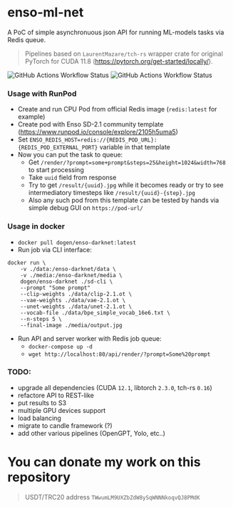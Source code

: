 # enso-ml-net

A PoC of simple asynchronuous json API for running ML-models tasks via Redis queue.

> Pipelines based on `LaurentMazare/tch-rs` wrapper crate for original PyTorch for CUDA 11.8 (https://pytorch.org/get-started/locally/).


![GitHub Actions Workflow Status](https://img.shields.io/github/actions/workflow/status/siddthartha/enso-darknet/rust.yml?logo=rust&label=rust)
![GitHub Actions Workflow Status](https://img.shields.io/github/actions/workflow/status/siddthartha/enso-darknet/docker-image.yml)

### Usage with RunPod

* Create and run CPU Pod from official Redis image (`redis:latest` for example)
* Create pod with Enso SD-2.1 community template (https://www.runpod.io/console/explore/2105h5uma5)
* Set `ENSO_REDIS_HOST=redis://{REDIS_POD_URL}:{REDIS_POD_EXTERNAL_PORT}` variable in that template
* Now you can put the task to queue:
  * Get `/render/?prompt=some+prompt&steps=25&height=1024&width=768` to start processing
  * Take `uuid` field from response
  * Try to get `/result/{uuid}.jpg` while it becomes ready or try to see intermediatory timesteps like `/result/{uuid}-{step}.jpg`
  * Also any such pod from this template can be tested by hands via simple debug GUI on `https://pod-url/`

### Usage in docker

* `docker pull dogen/enso-darknet:latest`
* Run job via CLI interface:
```
docker run \
    -v ./data:/enso-darknet/data \
    -v ./media:/enso-darknet/media \
    dogen/enso-darknet ./sd-cli \
    --prompt "Some prompt"
    --clip-weights ./data/clip-2.1.ot \
    --vae-weights ./data/vae-2.1.ot \
    --unet-weights ./data/unet-2.1.ot \
    --vocab-file ./data/bpe_simple_vocab_16e6.txt \
    --n-steps 5 \
    --final-image ./media/output.jpg
```
* Run API and server worker with Redis job queue:
  * `docker-compose up -d`
  * `wget http://localhost:80/api/render/?prompt=Some%20prompt`

### TODO:

* upgrade all dependencies (CUDA `12.1`, libtorch `2.3.0`, tch-rs `0.16`)
* refactore API to REST-like
* put results to S3
* multiple GPU devices support
* load balancing
* migrate to candle framework (?)
* add other various pipelines (OpenGPT, Yolo, etc..)

# You can donate my work on this repository

> USDT/TRC20 address `TWwumLM9UXZbZdW8ySqWNNNkoqvQJ8PMdK`
